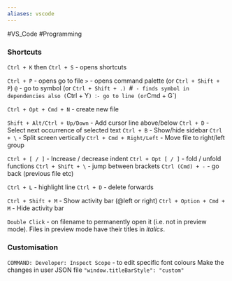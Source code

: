 ```yaml
---
aliases: vscode
---
```

#VS_Code #Programming 
### Shortcuts
`Ctrl + K` then `Ctrl + S` - opens shortcuts

`Ctrl + P` - opens go to file
	`>` - opens command palette (or `Ctrl + Shift + P`)
	`@` - go to symbol (or `Ctrl + Shift + .)
	`#` - finds symbol in dependencies also (`Ctrl + Y`)
	`:` - go to line (or `Cmd + G`)

`Ctrl + Opt + Cmd + N` - create new file

`Shift + Alt/Ctrl + Up/Down` - Add cursor line above/below 
`Ctrl + D` - Select next occurrence of selected text
`Ctrl + B` - Show/hide sidebar
`Ctrl + \` - Split screen vertically
`Ctrl + Cmd + Right/Left` - Move file to right/left group

`Ctrl + [ / ]` - Increase / decrease indent
`Ctrl + Opt [ / ]` - fold / unfold functions
`Ctrl + Shift + \` - jump between brackets
`Ctrl (Cmd) + -` - go back (previous file etc)

`Ctrl + L` - highlight line
`Ctrl + D` - delete forwards

`Ctrl + Shift + M` - Show activity bar (@left or right)
`Ctrl + Option + Cmd + M` - Hide activity bar

`Double Click` - on filename to permanently open it (i.e. not in preview mode). Files in preview mode have their titles in *italics*.

### Customisation
`COMMAND: Developer: Inspect Scope` - to edit specific font colours
Make the changes in user JSON file
`"window.titleBarStyle": "custom"`
